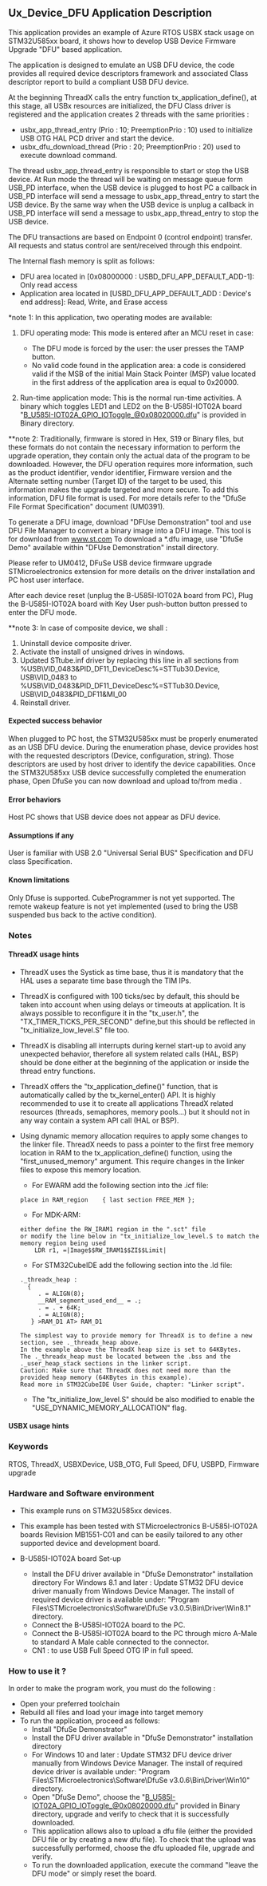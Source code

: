 
## <b>Ux_Device_DFU Application Description</b>

This application provides an example of Azure RTOS USBX stack usage on STM32U585xx board,
it shows how to develop USB Device Firmware Upgrade "DFU" based application.

The application is designed to emulate an USB DFU device, the code provides all required device descriptors framework
and associated Class descriptor report to build a compliant USB DFU device.

At the beginning ThreadX calls the entry function tx_application_define(), at this stage, all USBx resources
are initialized, the DFU Class driver is registered and the application creates 2 threads with the same priorities :

  - usbx_app_thread_entry    (Prio : 10; PreemptionPrio : 10) used to initialize USB OTG HAL PCD driver and start the device.
  - usbx_dfu_download_thread (Prio : 20; PreemptionPrio : 20) used to execute download command.

The thread usbx_app_thread_entry is responsible to start or stop the USB device.
At Run mode the thread will be waiting on message queue form USB_PD interface, when the USB device is plugged to host PC
a callback in USB_PD interface will send a message to usbx_app_thread_entry to start the USB device.
By the same way when the USB device is unplug a callback in USB_PD interface will send a message to usbx_app_thread_entry to stop the USB device.

The DFU transactions are based on Endpoint 0 (control endpoint) transfer. All requests and status
control are sent/received through this endpoint.

The Internal flash memory is split as follows:
 - DFU area located in [0x08000000 : USBD_DFU_APP_DEFAULT_ADD-1]: Only read access
 - Application area located in [USBD_DFU_APP_DEFAULT_ADD : Device's end address]: Read, Write, and Erase
   access

*note 1:
In this application, two operating modes are available:
 1. DFU operating mode:
    This mode is entered after an MCU reset in case:
     - The DFU mode is forced by the user: the user presses the TAMP button.
     - No valid code found in the application area: a code is considered valid if the MSB of the initial
       Main Stack Pointer (MSP) value located in the first address of the application area is equal to
       0x20000.

 2. Run-time application mode:
    This is the normal run-time activities. A binary which toggles LED1 and LED2 on the B-U585I-IOT02A board "B_U585I-IOT02A_GPIO_IOToggle_@0x08020000.dfu" is provided in Binary directory.

**note 2:
Traditionally, firmware is stored in Hex, S19 or Binary files, but these formats do not contain the
necessary information to perform the upgrade operation, they contain only the actual data of the program
to be downloaded. However, the DFU operation requires more information, such as the product identifier,
vendor identifier, Firmware version and the Alternate setting number (Target ID) of the target to be
used, this information makes the upgrade targeted and more secure. To add this information, DFU file
format is used. For more details refer to the "DfuSe File Format Specification" document (UM0391).

To generate a DFU image, download "DFUse Demonstration" tool and use DFU File Manager to convert a
binary image into a DFU image. This tool is for download from www.st.com
To download a *.dfu image, use "DfuSe Demo" available within "DFUse Demonstration" install directory.

Please refer to UM0412, DFuSe USB device firmware upgrade STMicroelectronics extension for more details
on the driver installation and PC host user interface.

After each device reset (unplug the B-U585I-IOT02A board from PC), Plug the B-U585I-IOT02A board with Key User push-button button pressed to enter the DFU mode.

**note 3:
In case of composite device, we shall :
  1.  Uninstall device composite driver.
  1.  Activate the install of unsigned drives in windows.
  2. Updated STtube.inf driver by replacing this line in all sections from
    %USB\VID_0483&PID_DF11_DeviceDesc%=STTub30.Device, USB\VID_0483
    to
    %USB\VID_0483&PID_DF11_DeviceDesc%=STTub30.Device, USB\VID_0483&PID_DF11&MI_00
  3. Reinstall driver.


#### <b>Expected success behavior</b>

When plugged to PC host, the STM32U585xx must be properly enumerated as an USB DFU device.
During the enumeration phase, device provides host with the requested descriptors (Device, configuration, string).
Those descriptors are used by host driver to identify the device capabilities.
Once the STM32U585xx USB device successfully completed the enumeration phase, Open DfuSe you can now download and upload to/from media .


#### <b>Error behaviors</b>

Host PC shows that USB device does not appear as DFU device.

#### <b>Assumptions if any</b>

User is familiar with USB 2.0 "Universal Serial BUS" Specification and DFU class Specification.

#### <b>Known limitations</b>

Only Dfuse is supported. CubeProgrammer is not yet supported.
The remote wakeup feature is not yet implemented (used to bring the USB suspended bus back to the active condition).

### <b>Notes</b>

#### <b>ThreadX usage hints</b>

 - ThreadX uses the Systick as time base, thus it is mandatory that the HAL uses a separate time base through the TIM IPs.
 - ThreadX is configured with 100 ticks/sec by default, this should be taken into account when using delays or timeouts at application. It is always possible to reconfigure it in the "tx_user.h", the "TX_TIMER_TICKS_PER_SECOND" define,but this should be reflected in "tx_initialize_low_level.S" file too.
 - ThreadX is disabling all interrupts during kernel start-up to avoid any unexpected behavior, therefore all system related calls (HAL, BSP) should be done either at the beginning of the application or inside the thread entry functions.
 - ThreadX offers the "tx_application_define()" function, that is automatically called by the tx_kernel_enter() API.
   It is highly recommended to use it to create all applications ThreadX related resources (threads, semaphores, memory pools...)  but it should not in any way contain a system API call (HAL or BSP).
 - Using dynamic memory allocation requires to apply some changes to the linker file.
   ThreadX needs to pass a pointer to the first free memory location in RAM to the tx_application_define() function,
   using the "first_unused_memory" argument.
   This require changes in the linker files to expose this memory location.
    + For EWARM add the following section into the .icf file:
     ```
	 place in RAM_region    { last section FREE_MEM };
	 ```
    + For MDK-ARM:
	```
    either define the RW_IRAM1 region in the ".sct" file
    or modify the line below in "tx_initialize_low_level.S to match the memory region being used
        LDR r1, =|Image$$RW_IRAM1$$ZI$$Limit|
	```
    + For STM32CubeIDE add the following section into the .ld file:
	```
    ._threadx_heap :
      {
         . = ALIGN(8);
         __RAM_segment_used_end__ = .;
         . = . + 64K;
         . = ALIGN(8);
       } >RAM_D1 AT> RAM_D1
	```

       The simplest way to provide memory for ThreadX is to define a new section, see ._threadx_heap above.
       In the example above the ThreadX heap size is set to 64KBytes.
       The ._threadx_heap must be located between the .bss and the ._user_heap_stack sections in the linker script.
       Caution: Make sure that ThreadX does not need more than the provided heap memory (64KBytes in this example).
       Read more in STM32CubeIDE User Guide, chapter: "Linker script".

    + The "tx_initialize_low_level.S" should be also modified to enable the "USE_DYNAMIC_MEMORY_ALLOCATION" flag.

#### <b>USBX usage hints</b>

### <b>Keywords</b>

RTOS, ThreadX, USBXDevice, USB_OTG, Full Speed, DFU, USBPD, Firmware upgrade

### <b>Hardware and Software environment</b>

  - This example runs on STM32U585xx devices.
  - This example has been tested with STMicroelectronics B-U585I-IOT02A boards Revision MB1551-C01 and can be easily tailored to any other supported device and development board.

  - B-U585I-IOT02A board Set-up
    - Install the DFU driver available in "DfuSe Demonstrator" installation directory
      For Windows 8.1 and later : Update STM32 DFU device driver manually from Windows Device Manager.
      The install of required device driver is available under:
      "Program Files\STMicroelectronics\Software\DfuSe v3.0.5\Bin\Driver\Win8.1" directory.
    - Connect the B-U585I-IOT02A board to the PC.
    - Connect the B-U585I-IOT02A board to the PC through micro A-Male to standard A Male cable connected to the connector.
     - CN1 : to use USB Full Speed OTG IP in full speed.

### <b>How to use it ?</b>

In order to make the program work, you must do the following :

 - Open your preferred toolchain
 - Rebuild all files and load your image into target memory
 - To run the application, proceed as follows:
   - Install "DfuSe Demonstrator"
   - Install the DFU driver available in "DfuSe Demonstrator" installation directory
   - For Windows 10 and later : Update STM32 DFU device driver manually from Windows Device Manager.
     The install of required device driver is available under:
     "Program Files\STMicroelectronics\Software\DfuSe v3.0.6\Bin\Driver\Win10" directory.
   - Open "DfuSe Demo", choose the "B_U585I-IOT02A_GPIO_IOToggle_@0x08020000.dfu" provided in Binary
     directory, upgrade and verify to check that it is successfully downloaded.
   - This application allows also to upload a dfu file (either the provided DFU file or by creating a new dfu file).
     To check that the upload was successfully performed, choose the dfu uploaded file, upgrade and verify.
   - To run the downloaded application, execute the command "leave the DFU mode" or simply reset the
     board.
